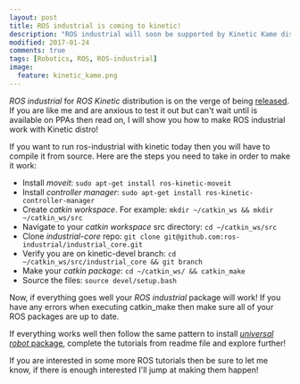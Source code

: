 ```yaml
---
layout: post
title: ROS industrial is coming to kinetic!
description: "ROS industrial will soon be supported by Kinetic Kame distribution. This tutorial will show how to install it"
modified: 2017-01-24
comments: true
tags: [Robotics, ROS, ROS-industrial]
image:
  feature: kinetic_kame.png
---
```


*ROS industrial* for *ROS Kinetic* distribution is on the verge of being [released](https://github.com/ros-industrial/industrial_core/commits/kinetic-devel). If you are like me and are anxious to test it out but can't wait until is available on PPAs then read on, I will show you how to make ROS industrial work with Kinetic distro!

<!-- more -->

If you want to run ros-industrial with kinetic today then you will have to compile it from source. Here are the steps you need to take in order to make it work:

* Install *moveit*: `sudo apt-get install ros-kinetic-moveit`
* Install *controller manager*: `sudo apt-get install ros-kinetic-controller-manager`
* Create *catkin workspace*. For example: `mkdir ~/catkin_ws && mkdir ~/catkin_ws/src`
* Navigate to your *catkin workspace* src directory: `cd ~/catkin_ws/src`
* Clone *industrial-core* repo: `git clone git@github.com:ros-industrial/industrial_core.git`
* Verify you are on kinetic-devel branch: `cd ~/catkin_ws/src/industrial_core && git branch`
* Make your *catkin package*: `cd ~/catkin_ws/ && catkin_make`
* Source the files: `source devel/setup.bash`

Now, if everything goes well your *ROS industrial* package will work! If you have any errors when executing catkin_make
then make sure all of your ROS packages are up to date.

If everything works well then follow the same pattern to install [*universal robot* package](https://github.com/ros-industrial/universal_robot),
complete the tutorials from readme file and explore further!

If you are interested in some more ROS tutorials then be sure to let me know, if there is enough interested I'll jump at making them happen!
